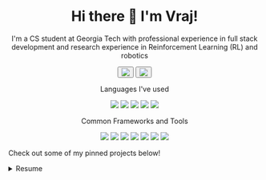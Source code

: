 <h1 align='center'>
  Hi there 👋 I'm Vraj!
</h1>

<p align='center'>
  I'm a CS student at Georgia Tech with professional experience in full stack development and research experience in Reinforcement Learning (RL) and robotics
</p>

<p align='center'>
  <a href="https://www.linkedin.com/in/vrajparikh2023/"><button><img src="https://img.shields.io/badge/LinkedIn-0077B5?style=for-the-badge&logo=linkedin&logoColor=white"/></button></a>
  <a href="mailto:vrajbparikh@gmail.com"><button><img src="https://img.shields.io/badge/Gmail-D14836?style=for-the-badge&logo=gmail&logoColor=white"/></button></a>
</p>


<p align='middle'>
  Languages I've used
</p>

<p align='middle'>
  <img src="https://img.shields.io/badge/c++-%2300599C.svg?style=for-the-badge&logo=c%2B%2B&logoColor=white"/>
  <img src="https://img.shields.io/badge/Python-FFD43B?style=for-the-badge&logo=python&logoColor=blue"/>
  <img src="https://img.shields.io/badge/javascript-%23323330.svg?style=for-the-badge&logo=javascript&logoColor=%23F7DF1E"/>
  <img src="https://img.shields.io/badge/kotlin-%237F52FF.svg?style=for-the-badge&logo=kotlin&logoColor=white"/>
  <img src="https://img.shields.io/badge/rust-%23000000.svg?style=for-the-badge&logo=rust&logoColor=white" />
</p>

<p align='middle'>
  Common Frameworks and Tools
</p>

<p align='middle'>
  <img src="https://img.shields.io/badge/react-%2320232a.svg?style=for-the-badge&logo=react&logoColor=%2361DAFB"/>
  <img src="https://img.shields.io/badge/tailwindcss-%2338B2AC.svg?style=for-the-badge&logo=tailwind-css&logoColor=white"/>
  <img src="https://img.shields.io/badge/Next-black?style=for-the-badge&logo=next.js&logoColor=white"/>
  <img src="https://img.shields.io/badge/AWS-%23FF9900.svg?style=for-the-badge&logo=amazon-aws&logoColor=white"/>
  <img src="https://img.shields.io/badge/postgres-%23316192.svg?style=for-the-badge&logo=postgresql&logoColor=white"/>
  <img src="https://img.shields.io/badge/docker-%230db7ed.svg?style=for-the-badge&logo=docker&logoColor=white"/>
  <img src="https://img.shields.io/badge/PyTorch-%23EE4C2C.svg?style=for-the-badge&logo=PyTorch&logoColor=white"/>
</p>

Check out some of my pinned projects below!

<details>
  <summary>Resume</summary>

  ## Education
  - **Georgia Insititute of Technology - B.S. Computer Science (2026)**\
   **GPA:** 4.0/4.0
    Concentration in AI/Mathematical Theory and System Architecture

 - **COMP-TIA IT Certified (2020)**\
  **Harrisburg University** - Harrisburg, PA (Virtual)

  ## Honors and Activities
  - **Researcher at the Extreme Dynamics Lab @ GT**\
     Check out our new homepage at https://sarhadi.eas.gatech.edu/ \
     Currently running the largest-to-date study on simulating synthetic hurricanes in the northern Atlantic Ocean
  - **Ground Systems Lead at the Guidance, Navigation, and Controls club at Georgia Tech**\
     We are on track to be the first collegiate team to ever successfully launch a jet vanes rocket! \
     Follow along with the launch at https://www.ramblinrocketclub.org/gnc
  - **Computing Olympiad Gold Division**
  - **UT Austin 2023 Open Second Place Finisher**
  - **Eagle Scout**
</details>

